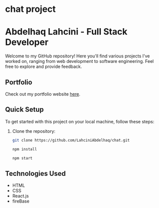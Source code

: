 # chat project 
# Abdelhaq Lahcini - Full Stack Developer

Welcome to my GitHub repository! Here you'll find various projects I've worked on, ranging from web development to software engineering. Feel free to explore and provide feedback.

## Portfolio

Check out my portfolio website [here](http://film4u.wuaze.com/).

## Quick Setup

To get started with this project on your local machine, follow these steps:

1. Clone the repository:

   ```bash
   git clone https://github.com/LahciniAbdelhaq/chat.git
   
   npm install

   npm start

## Technologies Used

- HTML
- CSS
- React.js
- fireBase


